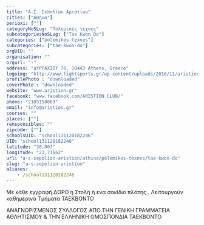 ```yaml
---
title: "Α.Σ. Σεπολίων Αριστίων"
cities: ["Αθήνα"]
perioxi: [""]
categoryNoSLug: "Πολεμικές τέχνες"
subcategoriesNoSLug: ["Tae Kwon Do"]
categories: ["polemikes-texnes"]
subcategories: ["tae-kwon-do"]
orgUID: ""
organisation: ""
orgurl: "-"
address: "ΔΥΡΡΑΧΙΟΥ 70, 10443 Athens, Greece"
logoimg: "http://www.fightsports.gr/wp-content/uploads/2016/11/aristion-logo.jpg"
profilePhoto : "downloaded"
coverPhoto : "downloaded"
website: "www.aristion.gr"
facebook: "www.facebook.com/ARISTION.CLUB/"
phone: "2105150069"
email: "info@aristion.gr"
courses: ""
places: [""]
rensponsibles: ""
zipcode: [""]
schoolsUID: "school131120182246"
UID: "school131120182246"
latitude: "38,007"
longitude: "23,71662"
url: "a-s-sepolion-aristion/athina/polemikes-texnes/tae-kwon-do"
slug: "a-s-sepolion-aristion"
aliases:
    - /school131120182246
---
```



Με κάθε εγγραφή ΔΩΡΟ η Στολή ή ενα σακίδιο πλάτης . Λειτουργούν καθημερινά Τμήματα TAEΚΒΟΝΤΟ

ΑΝΑΓΝΩΡΙΣΜΕΝΟΣ ΣΥΛΛΟΓΟΣ ΑΠΟ ΤΗΝ ΓΕΝΙΚΗ ΓΡΑΜΜΑΤΕΙΑ ΑΘΛΗΤΙΣΜΟΥ &amp; ΤΗΝ ΕΛΛΗΝΙΚΗ ΟΜΟΣΠΟΝΔΙΑ ΤΑΕΚΒΟΝΤΟ
